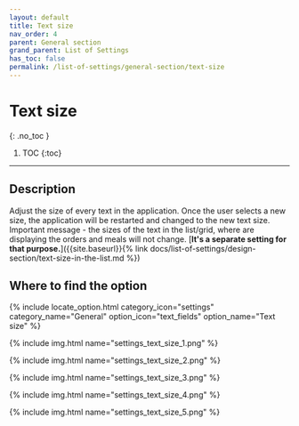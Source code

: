 ```yaml
---
layout: default
title: Text size
nav_order: 4
parent: General section
grand_parent: List of Settings
has_toc: false
permalink: /list-of-settings/general-section/text-size
---
```


# Text size
{: .no_toc }

1. TOC
{:toc}

---

## Description
Adjust the size of every text in the application. Once the user selects a new size, the application will be restarted and changed to the new text size. <span class="text-red-200">Important message - the sizes of the text in the list/grid, where are displaying the orders and meals will not change. [**It's a separate setting for that purpose.**]({{site.baseurl}}{% link docs/list-of-settings/design-section/text-size-in-the-list.md %})</span>

## Where to find the option
{% include locate_option.html category_icon="settings" category_name="General" option_icon="text_fields" option_name="Text size" %}

{% include img.html name="settings_text_size_1.png" %}

{% include img.html name="settings_text_size_2.png" %}

{% include img.html name="settings_text_size_3.png" %}

{% include img.html name="settings_text_size_4.png" %}

{% include img.html name="settings_text_size_5.png" %}